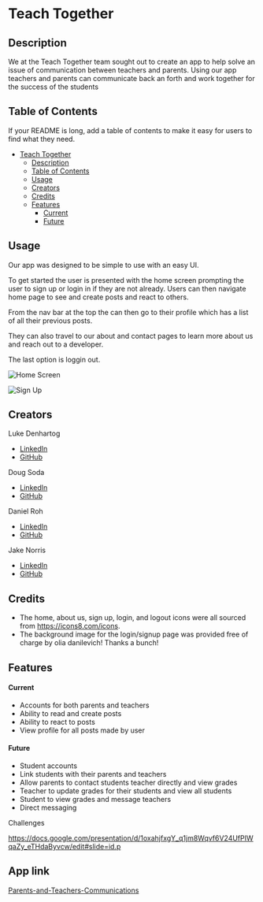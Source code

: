 
# Teach Together

## Description

We at the Teach Together team sought out to create an app to help solve an issue of communication between teachers and parents. Using our app teachers and parents can communicate back an forth and work together for the success of the students

## Table of Contents

If your README is long, add a table of contents to make it easy for users to find what they need.

- [Teach Together](#teach-together)
  - [Description](#description)
  - [Table of Contents](#table-of-contents)
  - [Usage](#usage)
  - [Creators](#creators)
  - [Credits](#credits)
  - [Features](#features)
      - [Current](#current)
      - [Future](#future)

## Usage

Our app was designed to be simple to use with an easy UI.

To get started the user is presented with the home screen prompting the user to sign up or login in if they are not already. Users can then navigate home page to see and create posts and react to others. 

From the nav bar at the top the can then go to their profile which has a list of all their previous posts.

They can also travel to our about and contact pages to learn more about us and reach out to a developer.

The last option is loggin out.


![Home Screen](client/src/assets/SShome.png)

![Sign Up](client/src/assets/SSsignup.png)


## Creators

Luke Denhartog
- [LinkedIn](https://www.linkedin.com/in/luke-denhartog-113123261/)
- [GitHub](https://github.com/Afrozez)

Doug Soda
- [LinkedIn](www.linkedin.com/in/douglas-soda-798396133)
- [GitHub](https://github.com/dsoda86)

Daniel Roh
- [LinkedIn](https://www.linkedin.com/in/daniel-roh-37a612123/)
- [GitHub](https://github.com/ryonerd79)

Jake Norris
- [LinkedIn](www.linkedin.com/in/jake-norris-052185b9)
- [GitHub](https://github.com/Searaden)

## Credits

  - The home, about us, sign up, login, and logout icons were all sourced from <https://icons8.com/icons>.
  - The background image for the login/signup page was provided free of charge by olia danilevich! Thanks a bunch!


## Features

#### Current

- Accounts for both parents and teachers
- Ability to read and create posts
- Ability to react to posts
- View profile for all posts made by user

#### Future

- Student accounts
- Link students with their parents and teachers
- Allow parents to contact students teacher directly and view grades
- Teacher to update grades for their students and view all students
- Student to view grades and message teachers
- Direct messaging

Challenges

<https://docs.google.com/presentation/d/1oxahjfxgY_q1jm8Wqvf6V24UfPIWqaZy_eTHdaByvcw/edit#slide=id.p>

## App link

[Parents-and-Teachers-Communications](https://teachtogether-ffa1db8adbe1.herokuapp.com/)
